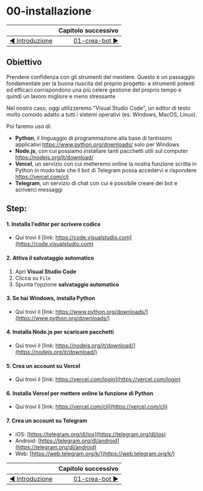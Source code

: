 # 00-installazione

|    | Capitolo successivo | 
|:-- | ------------------: |
| [◀︎ Introduzione](https://github.com/voxel-community/2021-telegram-nasa-bot/) | [01-crea-bot ▶︎]() |

## Obiettivo
Prendere confidenza con gli strumenti del mestiere.
Questo è un passaggio fondamentale per la buona riuscita del proprio progetto:
a strumenti potenti ed efficaci corrispondono una più celere gestione del proprio tempo e quindi un lavoro migliore e meno stressante

Nel nostro caso, oggi utilizzeremo "Visual Studio Code", un editor di testo molto comodo adatto a tutti i sistemi operativi (es. Windows, MacOS, Linux).

Poi faremo uso di:
* **Python**, il linguaggio di programmazione alla base di tantissimi applicativi https://www.python.org/downloads/ solo per Windows
* **Node.js**, con cui possiamo installare tanti pacchetti utili sul computer https://nodejs.org/it/download/
* **Vercel**, un servizio con cui metteremo online la nostra funzione scritta in Python in modo tale che il bot di Telegram possa accedervi e rispondere https://vercel.com/cli
* **Telegram**, un servizio di chat con cui è possibile creare dei bot e scriverci messaggi

## Step:

#### 1. Installa l’editor per scrivere codice
* Qui trovi il [link: https://code.visualstudio.com](https://code.visualstudio.com)

#### 2. Attiva il salvataggio automatico
1. Apri **Visual Studio Code**
2. Clicca su `File`
3. Spunta l’opzione **salvataggio automatico**

#### 3. Se hai Windows, installa Python

* Qui trovi il [link: https://www.python.org/downloads/](https://www.python.org/downloads/)

#### 4. Installa Node.js per scaricare pacchetti

* Qui trovi il [link: https://nodejs.org/it/download/](https://nodejs.org/it/download/)

#### 5. Crea un account su Vercel

* Qui trovi il [link: https://vercel.com/login](https://vercel.com/login)

#### 6. Installa Vercel per mettere online la funzione di Python

* Qui trovi il [link: https://vercel.com/cli](https://vercel.com/cli)

#### 7. Crea un account su Telegram

* iOS: [https://telegram.org/dl/ios](https://telegram.org/dl/ios)
* Android: [https://telegram.org/dl/android](https://telegram.org/dl/android)
* Web: [https://web.telegram.org/k/](https://web.telegram.org/k/)


|    | Capitolo successivo | 
|:-- | ------------------: |
| [◀︎ Introduzione](https://github.com/voxel-community/2021-telegram-nasa-bot/) | [01-crea-bot ▶︎]() |